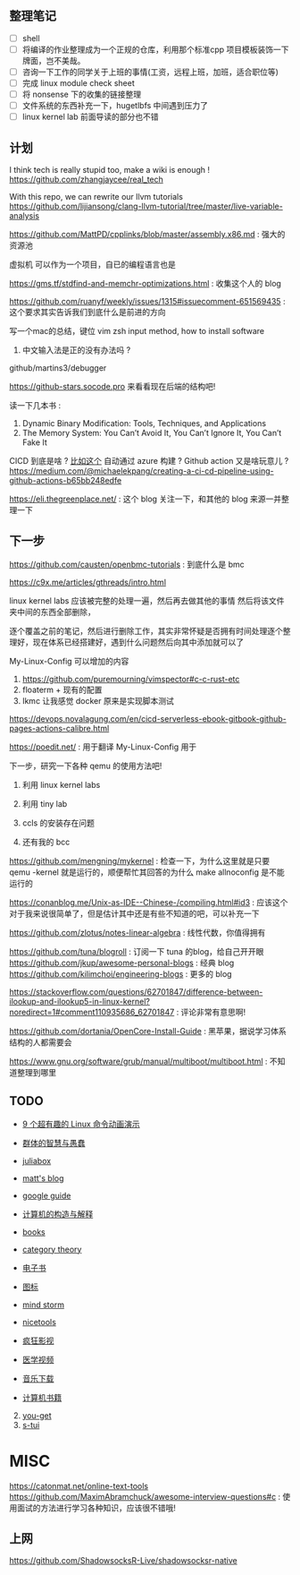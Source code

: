 ## 整理笔记
- [ ] shell
- [ ] 将编译的作业整理成为一个正规的仓库，利用那个标准cpp 项目模板装饰一下牌面，岂不美哉。
- [ ] 咨询一下工作的同学关于上班的事情(工资，远程上班，加班，适合职位等)
- [ ] 完成 linux module check sheet 
- [ ] 将 nonsense 下的收集的链接整理
- [ ] 文件系统的东西补充一下，hugetlbfs 中间遇到压力了
- [ ] linux kernel lab 前面导读的部分也不错

## 计划
I think tech is really stupid too, make a wiki is enough !
https://github.com/zhangjaycee/real_tech


With this repo, we can rewrite our llvm tutorials
https://github.com/lijiansong/clang-llvm-tutorial/tree/master/live-variable-analysis


https://github.com/MattPD/cpplinks/blob/master/assembly.x86.md : 强大的资源池

虚拟机 可以作为一个项目，自已的编程语言也是

https://gms.tf/stdfind-and-memchr-optimizations.html : 收集这个人的 blog

https://github.com/ruanyf/weekly/issues/1315#issuecomment-651569435 : 这个要求其实告诉我们到底什么是前进的方向

写一个mac的总结，键位 vim zsh input method, how to install software
1. 中文输入法是正的没有办法吗 ?

github/martins3/debugger 

https://github-stars.socode.pro 来看看现在后端的结构吧!

读一下几本书 : 
1. Dynamic Binary Modification: Tools, Techniques, and Applications
2. The Memory System: You Can’t Avoid It, You Can’t Ignore It, You Can’t Fake It


CICD 到底是啥 ? [比如这个](https://dev.azure.com/ucfconsort/rdma-core/_build/results?buildId=8091&view=results)
自动通过 azure 构建 ?
Github action 又是啥玩意儿 ?
https://medium.com/@michaelekpang/creating-a-ci-cd-pipeline-using-github-actions-b65bb248edfe

https://eli.thegreenplace.net/ : 这个 blog 关注一下，和其他的 blog 来源一并整理一下


## 下一步
https://github.com/causten/openbmc-tutorials : 到底什么是 bmc

https://c9x.me/articles/gthreads/intro.html

linux kernel labs 应该被完整的处理一遍，然后再去做其他的事情
然后将该文件夹中间的东西全部删除，

逐个覆盖之前的笔记，然后进行删除工作，其实非常怀疑是否拥有时间处理逐个整理好，现在体系已经搭建好，遇到什么问题然后向其中添加就可以了

My-Linux-Config 可以增加的内容
1. https://github.com/puremourning/vimspector#c-c-rust-etc
2. floaterm + 现有的配置
3. lkmc 让我感觉 docker 原来是实现脚本测试

https://devops.novalagung.com/en/cicd-serverless-ebook-gitbook-github-pages-actions-calibre.html

https://poedit.net/ : 用于翻译 My-Linux-Config 用于

下一步，研究一下各种 qemu 的使用方法吧!
1. 利用 linux kernel labs
2. 利用 tiny lab


1. ccls 的安装存在问题
2. 还有我的 bcc 

https://github.com/mengning/mykernel : 检查一下，为什么这里就是只要 qemu -kernel 就是运行的，顺便帮忙其回答的为什么 make allnoconfig 是不能运行的


https://conanblog.me/Unix-as-IDE--Chinese-/compiling.html#id3 : 应该这个对于我来说很简单了，但是估计其中还是有些不知道的吧，可以补充一下

https://github.com/zlotus/notes-linear-algebra : 线性代数，你值得拥有


https://github.com/tuna/blogroll : 订阅一下 tuna 的blog，给自己开开眼
https://github.com/jkup/awesome-personal-blogs : 经典 blog
https://github.com/kilimchoi/engineering-blogs : 更多的 blog

https://stackoverflow.com/questions/62701847/difference-between-ilookup-and-ilookup5-in-linux-kernel?noredirect=1#comment110935686_62701847 : 评论非常有意思啊!

https://github.com/dortania/OpenCore-Install-Guide : 黑苹果，据说学习体系结构的人都需要会

https://www.gnu.org/software/grub/manual/multiboot/multiboot.html : 不知道整理到哪里

## TODO
- [9 个超有趣的 Linux 命令动画演示](https://zhuanlan.zhihu.com/p/37530240)
- [群体的智慧与愚蠢](https://ncase.me/crowds/zh-CN.html)
- [juliabox](https://www.juliabox.com/)
- [matt's blog](http://matt.might.net/articles/)
- [google guide](https://techdevguide.withgoogle.com/)
- [计算机的构造与解释](https://sarabander.github.io/sicp/)
- [books](https://github.com/programthink/books)
- [category theory](https://github.com/hmemcpy/milewski-ctfp-pdf)

- [电子书](http://www.xuexi111.com/)
- [图标](http://www.iconfont.cn/)
- [mind storm](http://naotu.baidu.com/home)
- [nicetools](http://www.nicetool.net/)
- [疯狂影视](http://ifkdy.com/)
- [医学视频](www.mvyxws.com)
- [音乐下载](https://www.tikitiki.cn)
- [计算机书籍](http://bestcbooks.com/categories/c-plus-plus/)

2. [you-get](https://github.com/soimort/you-get)
3. [s-tui](https://github.com/amanusk/s-tui)


# MISC
https://catonmat.net/online-text-tools
https://github.com/MaximAbramchuck/awesome-interview-questions#c : 使用面试的方法进行学习各种知识，应该很不错哦!

## 上网
https://github.com/ShadowsocksR-Live/shadowsocksr-native

